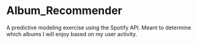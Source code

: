 # Album_Recommender

A predictive modeling exercise using the Spotify API. Meant to determine which albums I will enjoy based on my user activity. 